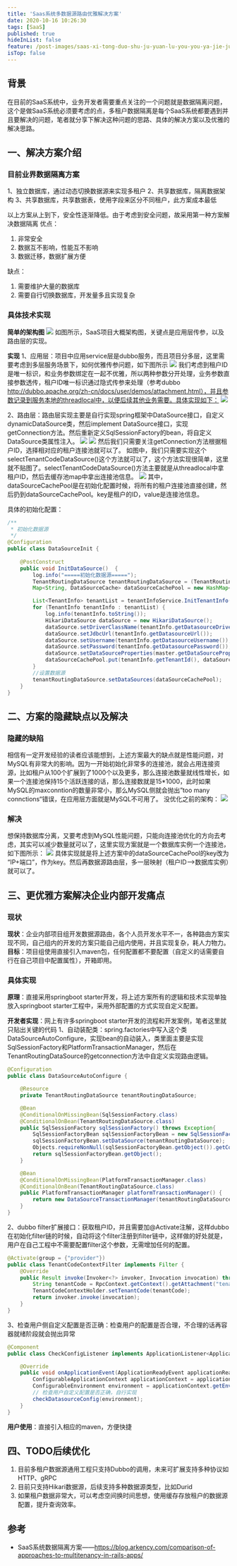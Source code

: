 ```yaml
---
title: 'Saas系统多数据源路由优雅解决方案'
date: 2020-10-16 10:26:30
tags: [SaaS]
published: true
hideInList: false
feature: /post-images/saas-xi-tong-duo-shu-ju-yuan-lu-you-you-ya-jie-jue-fang-an.jpg
isTop: false
---
```

## 背景
在目前的SaaS系统中，业务开发者需要重点关注的一个问题就是数据隔离问题，这个是做SaaS系统必须要考虑的点，多租户数据隔离是每个SaaS系统都要遇到并且要解决的问题，笔者就分享下解决这种问题的思路、具体的解决方案以及优雅的解决思路。

## 一、解决方案介绍
### 目前业界数据隔离方案
1、独立数据库，通过动态切换数据源来实现多租户
2、共享数据库，隔离数据架构
3、共享数据库，共享数据表，使用字段来区分不同租户，此方案成本最低

以上方案从上到下，安全性逐渐降低。由于考虑到安全问题，故采用第一种方案解决数据隔离
优点：
1. 非常安全
2. 数据互不影响，性能互不影响
3. 数据迁移，数据扩展方便

缺点：
1. 需要维护大量的数据库
2. 需要自行切换数据库，开发量多且实现复杂

### 具体技术实现
**简单的架构图**
![](https://zhangyaoo.github.io/post-images/1603179800053.png)
如图所示，SaaS项目大概架构图，关键点是应用层传参，以及路由层的实现。

**实现**
1、应用层：项目中应用service层是dubbo服务，而且项目分多层，这里需要考虑到多层服务场景下，如何优雅传参问题，如下图所示
![](https://zhangyaoo.github.io/post-images/1603181882775.png)
我们考虑到租户ID是唯一标识，和业务参数绑定在一起不优雅，所以两种参数分开处理，业务参数直接参数透传，租户ID唯一标识通过隐式传参来处理（参考dubbo http://dubbo.apache.org/zh-cn/docs/user/demos/attachment.html），并且参数记录到服务本地的threadlocal中，以便后续其他业务需要。具体实现如下：
![](https://zhangyaoo.github.io/post-images/1603183675071.png)

2、路由层：路由层实现主要是自行实现spring框架中DataSource接口，自定义dynamicDataSource类，然后implement DataSource接口，实现getConnection方法。然后重新定义SqlSessionFactory的bean，将自定义DataSource类属性注入。
![](https://zhangyaoo.github.io/post-images/1603183148592.png)
![](https://zhangyaoo.github.io/post-images/1603183156251.png)
然后我们只需要关注getConnection方法根据租户ID，选择相对应的租户连接池就可以了。
如图中，我们只需要实现这个selectTenantCodeDataSource()这个方法就可以了，这个方法实现很简单，这里就不贴图了。selectTenantCodeDataSource()方法主要就是从threadlocal中拿租户ID，然后去缓存池map中拿出连接池信息。
![](https://zhangyaoo.github.io/post-images/1603183509071.png)
其中，dataSourceCachePool是在初始化配置时候，将所有的租户连接池直接创建，然后扔到dataSourceCachePool。key是租户的ID，value是连接池信息。

具体的初始化配置：
```java
/**
 * 初始化数据源
 */
@Configuration
public class DataSourceInit {
    
    @PostConstruct
    public void InitDataSource()  {
        log.info("=====初始化数据源=====");
        TenantRoutingDataSource tenantRoutingDataSource = (TenantRoutingDataSource)ApplicationContextProvider.getBean("tenantRoutingDataSource");
        Map<String, DataSourceCache> dataSourceCachePool = new HashMap<>();

        List<TenantInfo> tenantList = tenantInfoService.InitTenantInfo();
        for (TenantInfo tenantInfo : tenantList) {
            log.info(tenantInfo.toString());
            HikariDataSource dataSource = new HikariDataSource();
            dataSource.setDriverClassName(tenantInfo.getDatasourceDriver());
            dataSource.setJdbcUrl(tenantInfo.getDatasourceUrl());
            dataSource.setUsername(tenantInfo.getDatasourceUsername());
            dataSource.setPassword(tenantInfo.getDatasourcePassword());
            dataSource.setDataSourceProperties(master.getDataSourceProperties());
            dataSourceCachePool.put(tenantInfo.getTenantId(), dataSource);
        }
        //设置数据源
        tenantRoutingDataSource.setDataSources(dataSourceCachePool);
    }
}
```

## 二、方案的隐藏缺点以及解决
### 隐藏的缺陷
相信有一定开发经验的读者应该能想到，上述方案最大的缺点就是性能问题，对MySQL有非常大的影响。因为一开始初始化非常多的连接池，就会占用连接资源，比如租户从100个扩展到了1000个以及更多，那么连接池数量就线性增长，如果一个连接池保持15个活跃连接的话，那么连接数就是15*1000，此时如果MySQL的maxconntion的数量非常小，那么MySQL侧就会抛出”too many connctions“错误，在应用层方面就是MySQL不可用了。
没优化之前的架构：
![](https://zhangyaoo.github.io/post-images/1603190851131.png)
### 解决
想保持数据库分离，又要考虑到MySQL性能问题，只能向连接池优化的方向去考虑，其实可以减少数量就可以了，这里实现方案就是一个数据库实例一个连接池，如下图所示：
![](https://zhangyaoo.github.io/post-images/1603190889253.png)
具体实现就是将上述方案中的dataSourceCachePool的key改为 “IP+端口”，作为key。然后再数据源路由层，多一层映射（租户ID——>数据库实例）就可以了。

## 三、更优雅方案解决企业内部开发痛点
### 现状
**现状**：企业内部项目组开发数据源路由，各个人员开发水平不一，各种路由方案实现不同，自己组内的开发的方案只能自己组内使用，并且实现复杂，耗人力物力。
**目标**：项目组使用直接引入maven包，任何配置都不要配置（自定义的话需要自行在自己项目中配置属性），开箱即用。
### 具体实现
**原理**：直接采用springboot starter开发，将上述方案所有的逻辑和技术实现单独放入springboot starter工程中，采用外部配置的方式实现自定义配置。

**开发者实现**：网上有许多springboot starter开发的流程和开发案例，笔者这里就只贴出关键的代码
1、自动装配类：spring.factories中写入这个类DataSourceAutoConfigure，实现bean的自动装入，类里面主要是实现SqlSessionFactory和PlatformTransactionManager，然后在TenantRoutingDataSource的getconnection方法中自定义实现路由逻辑。
```java
@Configuration
public class DataSourceAutoConfigure {

    @Resource
    private TenantRoutingDataSource tenantRoutingDataSource;

    @Bean
    @ConditionalOnMissingBean(SqlSessionFactory.class)
    @ConditionalOnBean(TenantRoutingDataSource.class)
    public SqlSessionFactory sqlSessionFactory() throws Exception{
        SqlSessionFactoryBean sqlSessionFactoryBean = new SqlSessionFactoryBean();
        sqlSessionFactoryBean.setDataSource(tenantRoutingDataSource);
        Objects.requireNonNull(sqlSessionFactoryBean.getObject()).getConfiguration().setMapUnderscoreToCamelCase(true);
        return sqlSessionFactoryBean.getObject();
    }

    @Bean
    @ConditionalOnMissingBean(PlatformTransactionManager.class)
    @ConditionalOnBean(TenantRoutingDataSource.class)
    public PlatformTransactionManager platformTransactionManager() {
        return new DataSourceTransactionManager(tenantRoutingDataSource);
    }
}
```
2、dubbo filter扩展接口：获取租户ID，并且需要加@Activate注解，这样dubbo在初始化filter链的时候，自动将这个filter注册到filter链中，这样做的好处就是，用户在自己工程中不需要配置filter这个参数，无需增加任何的配置。
```java
@Activate(group = {"provider"})
public class TenantCodeContextFilter implements Filter {
    @Override
    public Result invoke(Invoker<?> invoker, Invocation invocation) throws RpcException {
        String tenantCode = RpcContext.getContext().getAttachment("tenantCode");
        TenantCodeContextHolder.setTenantCode(tenantCode);
        return invoker.invoke(invocation);
    }
}
```
3、检查用户侧自定义配置是否正确：检查用户的配置是否合理，不合理的话再容器就绪阶段就会抛出异常
```java
@Component
public class CheckConfigListener implements ApplicationListener<ApplicationReadyEvent> {

    @Override
    public void onApplicationEvent(ApplicationReadyEvent applicationReadyEvent) {
        ConfigurableApplicationContext applicationContext = applicationReadyEvent.getApplicationContext();
        ConfigurableEnvironment environment = applicationContext.getEnvironment();
        // 检查用户自定义配置是否正确，自行实现
        checkDatasourceConfig(environment);
    }
}
```
**用户使用**：直接引入相应的maven，方便快捷


## 四、TODO后续优化
1. 目前多租户数据源通用工程只支持Dubbo的调用，未来可扩展支持多种协议如HTTP、gRPC
2. 目前只支持Hikari数据源，后续支持多种数据源类型，比如Durid
3. 如果租户数据非常大，可以考虑空间换时间思想，使用缓存存放租户的数据源配置，提升查询效率。


## 参考
- SaaS系统数据隔离方案——https://blog.arkency.com/comparison-of-approaches-to-multitenancy-in-rails-apps/